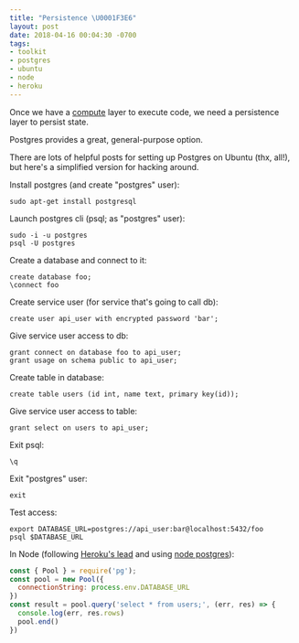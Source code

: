 ```yaml
---
title: "Persistence \U0001F3E6"
layout: post
date: 2018-04-16 00:04:30 -0700
tags:
- toolkit
- postgres
- ubuntu
- node
- heroku
---
```

Once we have a [compute](compute) layer to execute code, we need a persistence layer to persist state.

Postgres provides a great, general-purpose option.

There are lots of helpful posts for setting up Postgres on Ubuntu (thx, all!), but here's a simplified version for hacking around.

Install postgres (and create "postgres" user):

    sudo apt-get install postgresql

Launch postgres cli (psql; as "postgres" user):

	sudo -i -u postgres
    psql -U postgres

Create a database and connect to it:

	create database foo;
    \connect foo

Create service user (for service that's going to call db):

	create user api_user with encrypted password 'bar';
    
Give service user access to db:

	grant connect on database foo to api_user;
    grant usage on schema public to api_user;

Create table in database:

	create table users (id int, name text, primary key(id));

Give service user access to table:

    grant select on users to api_user;

Exit psql:

	\q

Exit "postgres" user:

	exit

Test access:

	export DATABASE_URL=postgres://api_user:bar@localhost:5432/foo
	psql $DATABASE_URL

In Node (following [Heroku's lead](https://devcenter.heroku.com/articles/getting-started-with-nodejs#provision-a-database) and using [node postgres](https://node-postgres.com/features/queries)):

```js
const { Pool } = require('pg');
const pool = new Pool({
  connectionString: process.env.DATABASE_URL
})  
const result = pool.query('select * from users;', (err, res) => {
  console.log(err, res.rows)
  pool.end()
})
```